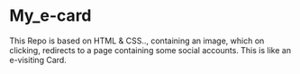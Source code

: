# My_e-card
This Repo is based on HTML & CSS.., containing an image,
which on clicking, redirects to a page containing some social accounts.
This is like an e-visiting Card.
